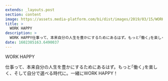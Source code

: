 ```yaml
--- 
extends: _layouts.post 
section: content 
image: https://assets.media-platform.com/bi/dist/images/2019/03/15/WORKHAPPY_illust.jpg 
title: > 
  WORK HAPPY 
description: > 
  WORK HAPPY仕事って、本来自分の人生を豊かにするためにあるはず。もっと｢働く｣を楽しく、そして自分で選べる時代に。一緒にWORK HAPPY！ 
date: 1602385163.6490037 
--- 
```

WORK HAPPY

仕事って、本来自分の人生を豊かにするためにあるはず。もっと｢働く｣を楽しく、そして自分で選べる時代に。一緒にWORK HAPPY！